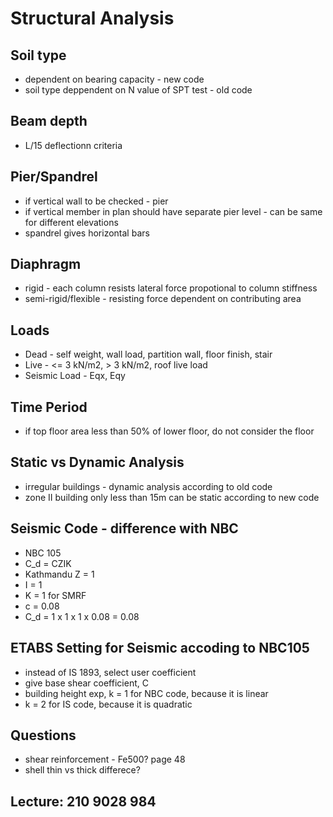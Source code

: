 # Structural Analysis

## Soil type

* dependent on bearing capacity - new code
* soil type deppendent on N value of SPT test - old code

## Beam depth

* L/15 deflectionn criteria

## Pier/Spandrel

* if vertical wall to be checked - pier
* if vertical member in plan should have separate pier level - can be same for different elevations
* spandrel gives horizontal bars

## Diaphragm

* rigid - each column resists lateral force propotional to column stiffness
* semi-rigid/flexible - resisting force dependent on contributing area

## Loads

* Dead - self weight, wall load, partition wall, floor finish, stair
* Live - <= 3 kN/m2, > 3 kN/m2, roof live load
* Seismic Load - Eqx, Eqy

## Time Period

* if top floor area less than 50% of lower floor, do not consider the floor

## Static vs Dynamic Analysis

* irregular buildings - dynamic analysis according to old code
* zone II building only less than 15m can be static according to new code

## Seismic Code - difference with NBC

* NBC 105
* C_d = CZIK
* Kathmandu Z = 1
* I = 1
* K = 1 for SMRF
* c = 0.08
* C_d = 1 x 1 x 1 x 0.08 = 0.08

## ETABS Setting for Seismic accoding to NBC105

* instead of IS 1893, select user coefficient
* give base shear coefficient, C
* building height exp, k = 1 for NBC code, because it is linear
* k = 2 for IS code, because it is quadratic

## Questions

* shear reinforcement - Fe500? page 48
* shell thin vs thick differece?

## Lecture: 210 9028 984
